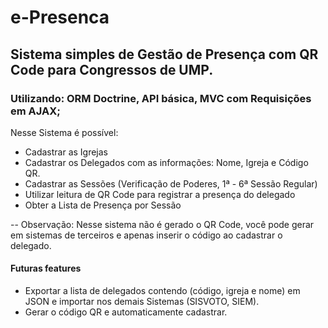 # e-Presenca
## Sistema simples de Gestão de Presença com QR Code para Congressos de UMP.
### Utilizando: ORM Doctrine, API básica, MVC com Requisições em AJAX;

Nesse Sistema é possível:
- Cadastrar as Igrejas
- Cadastrar os Delegados com as informações: Nome, Igreja e Código QR.
- Cadastrar as Sessões (Verificação de Poderes, 1ª - 6ª Sessão Regular)
- Utilizar leitura de QR Code para registrar a presença do delegado
- Obter a Lista de Presença por Sessão

-- Observação: Nesse sistema não é gerado o QR Code, você pode gerar em sistemas de terceiros e apenas inserir o código ao cadastrar o delegado.

#### Futuras features
- Exportar a lista de delegados contendo (código, igreja e nome) em JSON e importar nos demais Sistemas (SISVOTO, SIEM).
- Gerar o código QR e automaticamente cadastrar.
